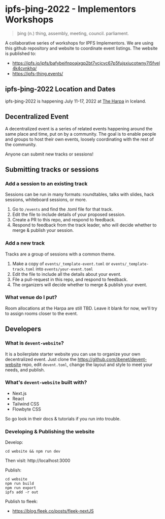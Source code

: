 # ipfs-þing-2022 - Implementors Workshops

> þing (n.) thing, assembly, meeting, council. parliament.

A collaborative series of workshops for IPFS Implementors. We are using this github repository and website to coordinate event listings. The website is published to:
- https://ipfs.io/ipfs/bafybeifnpoajxgp2bt7vcjcvc67p5fujsxiucotwny7l5fvel4k4cvnkhq/
- https://ipfs-thing.events/

## ipfs-þing-2022 Location and Dates

ipfs-þing-2022 is happening July 11-17, 2022 at [The Harpa](https://goo.gl/maps/qQkLYrFprPMvAFaj7) in Iceland.

## Decentralized Event

A decentralized event is a series of related events happening around
the same place and time, put on by a community. The goal is to enable people
and groups to host their own events, loosely coordinating with the rest of the
community.

Anyone can submit new tracks or sessions!

## Submitting tracks or sessions

### Add a session to an existing track
Sessions can be run in many formats: roundtables, talks with slides, hack sessions, whiteboard sessions, or more. 

1. Go to `/events` and find the .toml file for that track.
2. Edit the file to include details of your proposed session.
3. Create a PR to this repo, and respond to feedback.
4. Respond to feedback from the track leader, who will decide whether to merge & publish your session.

### Add a new track
Tracks are a group of sessions with a common theme.

1. Make a copy of `events/_template-event.toml` or `events/_template-track.toml` into `events/your-event.toml`
2. Edit the file to include all the details about your event.
3. File a pull-request in this repo, and respond to feedback.
4. The organizers will decide whether to merge & publish your event.

### What venue do I put?

Room allocations at the Harpa are still TBD. Leave it blank for now, we'll try to assign rooms closer to the event.

## Developers

### What is `devent-website`?

It is a boilerplate starter website you can use to organize your own decentralized event.
Just clone the https://github.com/jbenet/devent-website repo,
edit `devent.toml`, change the layout and style to meet your needs,
and publish.

### What's `devent-website` built with?

- Next.js
- React
- Tailwind CSS
- Flowbyte CSS

So go look in their docs & tutorials if you run into trouble.

### Developing & Publishing the website

Develop:
```
cd website && npm run dev
```
Then visit: http://localhost:3000


Publish:
```
cd website
npm run build
npm run export
ipfs add -r out
```

Publish to fleek:
- https://blog.fleek.co/posts/fleek-nextJS
